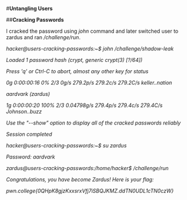 #**Untangling Users**

##**Cracking Passwords**

I cracked the password using _john_ command and later switched user to zardus and ran _/challenge/run_.

_hacker@users-cracking-passwords:~$ john /challenge/shadow-leak_

_Loaded 1 password hash (crypt, generic crypt(3) \[?/64\])_

_Press 'q' or Ctrl-C to abort, almost any other key for status_

_0g 0:00:00:16 0% 2/3 0g/s 279.2p/s 279.2c/s 279.2C/s keller..nation_

_aardvark (zardus)_

_1g 0:00:00:20 100% 2/3 0.04798g/s 279.4p/s 279.4c/s 279.4C/s Johnson..buzz_

_Use the "--show" option to display all of the cracked passwords reliably_

_Session completed_

_hacker@users-cracking-passwords:~$ su zardus_

_Password: aardvark_

_zardus@users-cracking-passwords:/home/hacker$ /challenge/run_

_Congratulations, you have become Zardus! Here is your flag:_

_pwn.college{0QHpK8gjzKxxsrxVfj7iSBQJKMZ.ddTN0UDL1cTN0czW}_

